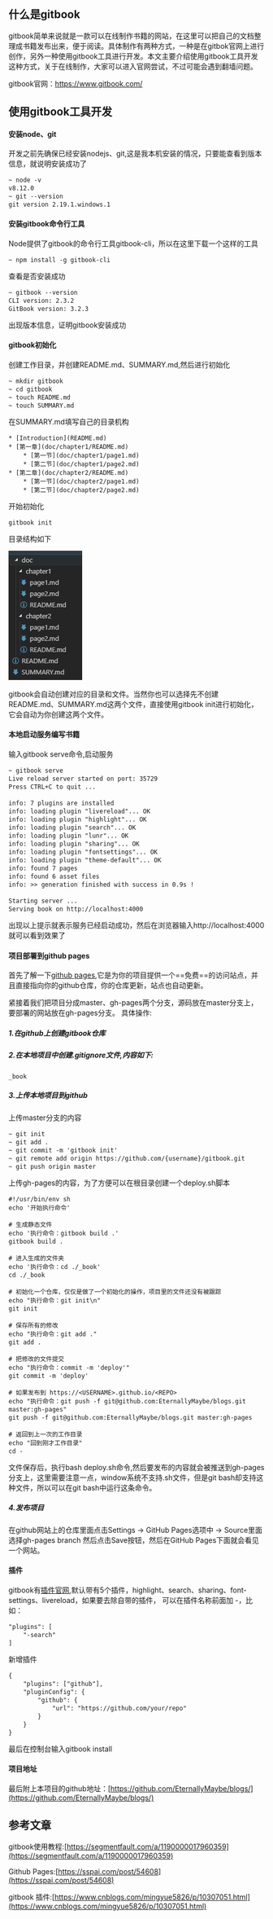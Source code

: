 ## 什么是gitbook
gitbook简单来说就是一款可以在线制作书籍的网站，在这里可以把自己的文档整理成书籍发布出来，便于阅读。具体制作有两种方式，一种是在gitbok官网上进行创作，另外一种使用gitbook工具进行开发。本文主要介绍使用gitbook工具开发这种方式，关于在线制作，大家可以进入官网尝试，不过可能会遇到翻墙问题。

gitbook官网：https://www.gitbook.com/
## 使用gitbook工具开发
#### 安装node、git
开发之前先确保已经安装nodejs、git,这是我本机安装的情况，只要能查看到版本信息，就说明安装成功了
```
~ node -v
v8.12.0
~ git --version
git version 2.19.1.windows.1
```
#### 安装gitbook命令行工具
Node提供了gitbook的命令行工具gitbook-cli，所以在这里下载一个这样的工具
```
~ npm install -g gitbook-cli
```
查看是否安装成功
```
~ gitbook --version
CLI version: 2.3.2
GitBook version: 3.2.3
```
出现版本信息，证明gitbook安装成功
#### gitbook初始化
创建工作目录，并创建README.md、SUMMARY.md,然后进行初始化
```
~ mkdir gitbook
~ cd gitbook
~ touch README.md
~ touch SUMMARY.md
```
在SUMMARY.md填写自己的目录机构
```
* [Introduction](README.md)
* [第一章](doc/chapter1/README.md)
    * [第一节](doc/chapter1/page1.md)
    * [第二节](doc/chapter1/page2.md)
* [第二章](doc/chapter2/README.md)
    * [第一节](doc/chapter2/page1.md)
    * [第二节](doc/chapter2/page2.md)
```
开始初始化
```
gitbook init
```
目录结构如下

![gitbook目录](/src/images/gitbook-menu.png)

gitbook会自动创建对应的目录和文件。当然你也可以选择先不创建README.md、SUMMARY.md这两个文件，直接使用gitbook init进行初始化，它会自动为你创建这两个文件。
#### 本地启动服务编写书籍
输入gitbook serve命令,启动服务
```
~ gitbook serve
Live reload server started on port: 35729
Press CTRL+C to quit ...

info: 7 plugins are installed
info: loading plugin "livereload"... OK
info: loading plugin "highlight"... OK
info: loading plugin "search"... OK
info: loading plugin "lunr"... OK
info: loading plugin "sharing"... OK
info: loading plugin "fontsettings"... OK
info: loading plugin "theme-default"... OK
info: found 7 pages
info: found 6 asset files
info: >> generation finished with success in 0.9s !

Starting server ...
Serving book on http://localhost:4000
```
出现以上提示就表示服务已经启动成功，然后在浏览器输入http://localhost:4000 就可以看到效果了
#### 项目部署到github pages
首先了解一下[github pages](https://pages.github.com/),它是为你的项目提供一个==免费==的访问站点，并且直接指向你的github仓库，你的仓库更新，站点也自动更新。

紧接着我们把项目分成master、gh-pages两个分支，源码放在master分支上，要部署的网站放在gh-pages分支。
具体操作:
##### 1.在github上创建gitbook仓库
##### 2.在本地项目中创建.gitignore文件,内容如下:
```
_book
```
##### 3.上传本地项目到github
上传master分支的内容
```
~ git init
~ git add .
~ git commit -m 'gitbook init'
~ git remote add origin https://github.com/{username}/gitbook.git
~ git push origin master
```
上传gh-pages的内容，为了方便可以在根目录创建一个deploy.sh脚本

```
#!/usr/bin/env sh
echo '开始执行命令'

# 生成静态文件
echo '执行命令：gitbook build .'
gitbook build .

# 进入生成的文件夹
echo '执行命令：cd ./_book'
cd ./_book

# 初始化一个仓库，仅仅是做了一个初始化的操作，项目里的文件还没有被跟踪
echo "执行命令：git init\n"
git init

# 保存所有的修改
echo "执行命令：git add ."
git add .

# 把修改的文件提交
echo "执行命令：commit -m 'deploy'"
git commit -m 'deploy'

# 如果发布到 https://<USERNAME>.github.io/<REPO>
echo "执行命令：git push -f git@github.com:EternallyMaybe/blogs.git master:gh-pages"
git push -f git@github.com:EternallyMaybe/blogs.git master:gh-pages

# 返回到上一次的工作目录
echo "回到刚才工作目录"
cd -
```

文件保存后，执行bash deploy.sh命令,然后要发布的内容就会被推送到gh-pages分支上，这里需要注意一点，window系统不支持.sh文件，但是git bash却支持这种文件，所以可以在git bash中运行这条命令。

##### 4.发布项目
在github网站上的仓库里面点击Settings -> GitHub Pages选项中 -> Source里面选择gh-pages branch 然后点击Save按钮，然后在GitHub Pages下面就会看见一个网站。

#### 插件
gitbook有[插件官网](https://docs.gitbook.com/v2-changes/important-differences),默认带有5个插件，highlight、search、sharing、font-settings、livereload，如果要去除自带的插件， 可以在插件名称前面加 -，比如：
```
"plugins": [
    "-search"
]
```
新增插件
```
{
    "plugins": ["github"],
    "pluginConfig": {
        "github": {
            "url": "https://github.com/your/repo"
        }
    }
}
```
最后在控制台输入gitbook install

#### 项目地址
最后附上本项目的github地址：[https://github.com/EternallyMaybe/blogs/](https://github.com/EternallyMaybe/blogs/)

## 参考文章
gitbook使用教程:[https://segmentfault.com/a/1190000017960359](https://segmentfault.com/a/1190000017960359)

Github Pages:[https://sspai.com/post/54608](https://sspai.com/post/54608)

gitbook 插件:[https://www.cnblogs.com/mingyue5826/p/10307051.html](https://www.cnblogs.com/mingyue5826/p/10307051.html)

